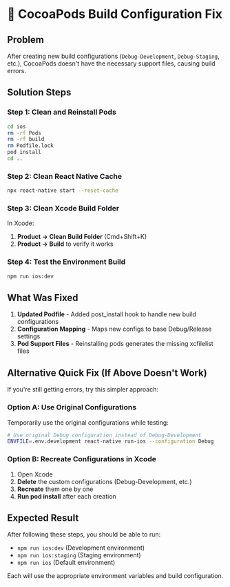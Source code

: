 # 🔧 CocoaPods Build Configuration Fix

## Problem
After creating new build configurations (`Debug-Development`, `Debug-Staging`, etc.), CocoaPods doesn't have the necessary support files, causing build errors.

## Solution Steps

### **Step 1: Clean and Reinstall Pods**
```bash
cd ios
rm -rf Pods
rm -rf build
rm Podfile.lock
pod install
cd ..
```

### **Step 2: Clean React Native Cache**
```bash
npx react-native start --reset-cache
```

### **Step 3: Clean Xcode Build Folder**
In Xcode:
1. **Product → Clean Build Folder** (Cmd+Shift+K)
2. **Product → Build** to verify it works

### **Step 4: Test the Environment Build**
```bash
npm run ios:dev
```

## What Was Fixed

1. **Updated Podfile** - Added post_install hook to handle new build configurations
2. **Configuration Mapping** - Maps new configs to base Debug/Release settings
3. **Pod Support Files** - Reinstalling pods generates the missing xcfilelist files

## Alternative Quick Fix (If Above Doesn't Work)

If you're still getting errors, try this simpler approach:

### **Option A: Use Original Configurations**
Temporarily use the original configurations while testing:

```bash
# Use original Debug configuration instead of Debug-Development
ENVFILE=.env.development react-native run-ios --configuration Debug
```

### **Option B: Recreate Configurations in Xcode**
1. Open Xcode
2. **Delete** the custom configurations (Debug-Development, etc.)
3. **Recreate** them one by one
4. **Run pod install** after each creation

## Expected Result

After following these steps, you should be able to run:
- `npm run ios:dev` (Development environment)
- `npm run ios:staging` (Staging environment) 
- `npm run ios` (Default environment)

Each will use the appropriate environment variables and build configuration.
